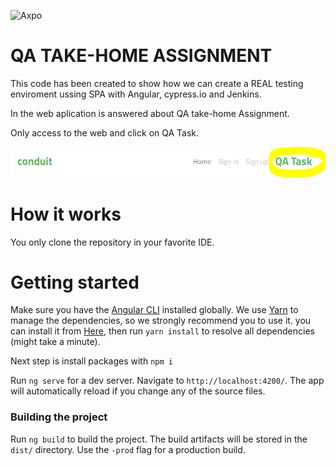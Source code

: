 ![Axpo](https://eligenio.com/wp-content/uploads/2023/06/Axpo_energia.png)

# QA TAKE-HOME ASSIGNMENT

This code has been created to show how we can create a REAL testing enviroment ussing SPA with Angular, cypress.io and Jenkins.

In the web aplication is answered about QA take-home Assignment.

Only access to the web and click on QA Task.

![Qa-Task](https://github.com/thelastsandbox/Axpo_QA_Tasks/blob/main/src/app/features/article/routes/qa-tasks/imgs/Qa_task_tab.PNG?raw=true)

# How it works

You only clone the repository in your favorite IDE.

# Getting started

Make sure you have the [Angular CLI](https://github.com/angular/angular-cli#installation) installed globally. We use [Yarn](https://yarnpkg.com) to manage the dependencies, so we strongly recommend you to use it. you can install it from [Here](https://yarnpkg.com/en/docs/install), then run `yarn install` to resolve all dependencies (might take a minute).

Next step is install packages with `npm i`

Run `ng serve` for a dev server. Navigate to `http://localhost:4200/`. The app will automatically reload if you change any of the source files.

### Building the project

Run `ng build` to build the project. The build artifacts will be stored in the `dist/` directory. Use the `-prod` flag for a production build.
